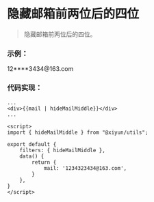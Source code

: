 # 隐藏邮箱前两位后的四位 

<blockquote class="green-tip">
  <p>隐藏邮箱前两位后的四位。</p>
</blockquote>

### 示例：

<div>12****3434@163.com</div>

### 代码实现：
```vue
...
<div>{{mail | hideMailMiddle}}</div>
...  

<script>
import { hideMailMiddle } from "@xiyun/utils";

export default {
    filters: { hideMailMiddle },
    data() {
        return {
            mail: '1234323434@163.com',
        }
    },
}
</script>
```
